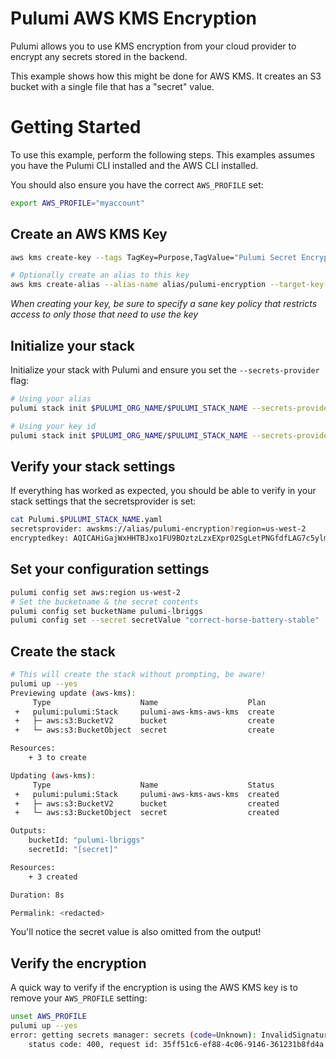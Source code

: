 # Pulumi AWS KMS Encryption

Pulumi allows you to use KMS encryption from your cloud provider to encrypt any secrets stored in the backend.

This example shows how this might be done for AWS KMS. It creates an S3 bucket with a single file that has a "secret" value.

# Getting Started

To use this example, perform the following steps. This examples assumes you have the Pulumi CLI installed and the AWS CLI installed.

You should also ensure you have the correct `AWS_PROFILE` set:

```bash
export AWS_PROFILE="myaccount"
```

## Create an AWS KMS Key

```bash
aws kms create-key --tags TagKey=Purpose,TagValue="Pulumi Secret Encryption" --description "Pulumi secret encryption Key"

# Optionally create an alias to this key
aws kms create-alias --alias-name alias/pulumi-encryption --target-key-id $MY_KEY_ID
```

_When creating your key, be sure to specify a sane key policy that restricts access to only those that need to use the key_

## Initialize your stack

Initialize your stack with Pulumi and ensure you set the `--secrets-provider` flag:

```bash
# Using your alias
pulumi stack init $PULUMI_ORG_NAME/$PULUMI_STACK_NAME --secrets-provider="awskms://alias/pulumi-encryption?region=us-west-2"

# Using your key id
pulumi stack init $PULUMI_ORG_NAME/$PULUMI_STACK_NAME --secrets-provider="awskms://1234abcd-12ab-34cd-56ef-1234567890ab?region=us-west-2"
```

## Verify your stack settings

If everything has worked as expected, you should be able to verify in your stack settings that the secretsprovider is set:

```bash
cat Pulumi.$PULUMI_STACK_NAME.yaml
secretsprovider: awskms://alias/pulumi-encryption?region=us-west-2
encryptedkey: AQICAHiGajWxHHTBJxo1FU9BOztzLzxEXpr02SgLetPNGfdfLAG7c5ylmHRJJRz5jtaj2LtzAAAAfjB8BgkqhkiG9w0BBwagbzBtAgEAMGgGCSqGSIb3DQEHATAeBglghkgBZQMEAS4wEQQMT+iyFkgT4bmdja9WAgEQgDuVYN+iLr6sdyFNGXJS8GfjKiqMBXVvwmn9byd3ywCfJwMsuDnpqAWSmquV5eoLBdPEEOY1D/TuBQuCLQ==
```

## Set your configuration settings

```bash
pulumi config set aws:region us-west-2
# Set the bucketname & the secret contents
pulumi config set bucketName pulumi-lbriggs
pulumi config set --secret secretValue "correct-horse-battery-stable"
```

## Create the stack

```bash
# This will create the stack without prompting, be aware!
pulumi up --yes
Previewing update (aws-kms):
     Type                    Name                    Plan
 +   pulumi:pulumi:Stack     pulumi-aws-kms-aws-kms  create
 +   ├─ aws:s3:BucketV2      bucket                  create
 +   └─ aws:s3:BucketObject  secret                  create

Resources:
    + 3 to create

Updating (aws-kms):
     Type                    Name                    Status
 +   pulumi:pulumi:Stack     pulumi-aws-kms-aws-kms  created
 +   ├─ aws:s3:BucketV2      bucket                  created
 +   └─ aws:s3:BucketObject  secret                  created

Outputs:
    bucketId: "pulumi-lbriggs"
    secretId: "[secret]"

Resources:
    + 3 created

Duration: 8s

Permalink: <redacted>
```

You'll notice the secret value is also omitted from the output!

## Verify the encryption

A quick way to verify if the encryption is using the AWS KMS key is to remove your `AWS_PROFILE` setting:

```bash
unset AWS_PROFILE
pulumi up --yes
error: getting secrets manager: secrets (code=Unknown): InvalidSignatureException: The request signature we calculated does not match the signature you provided. Check your AWS Secret Access Key and signing method. Consult the service documentation for details.
	status code: 400, request id: 35ff51c6-ef88-4c06-9146-361231b8fd4a
```
